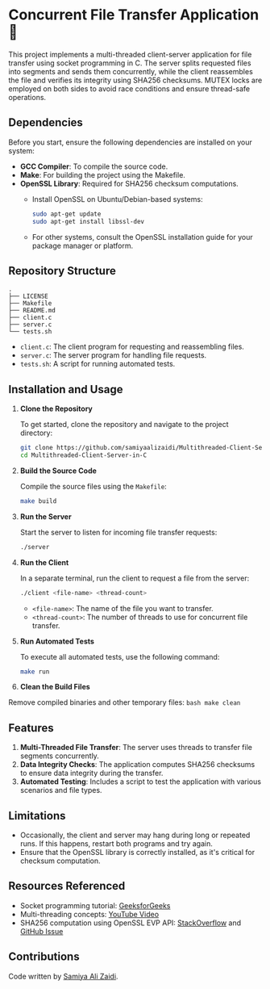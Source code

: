 # Concurrent File Transfer Application :bookmark_tabs:

This project implements a multi-threaded client-server application for file transfer using socket programming in C. The server splits requested files into segments and sends them concurrently, while the client reassembles the file and verifies its integrity using SHA256 checksums. MUTEX locks are employed on both sides to avoid race conditions and ensure thread-safe operations.

## Dependencies
Before you start, ensure the following dependencies are installed on your system:

- **GCC Compiler**: To compile the source code.
- **Make**: For building the project using the Makefile.
- **OpenSSL Library**: Required for SHA256 checksum computations.
  - Install OpenSSL on Ubuntu/Debian-based systems:
    
    ```bash
    sudo apt-get update
    sudo apt-get install libssl-dev   
    ```
  - For other systems, consult the OpenSSL installation guide for your package manager or platform.

## Repository Structure
```
.
├── LICENSE
├── Makefile
├── README.md
├── client.c
├── server.c
└── tests.sh
```
- ``client.c``: The client program for requesting and reassembling files.
- ``server.c``: The server program for handling file requests.
- ``tests.sh``: A script for running automated tests.
## Installation and Usage

1. **Clone the Repository**

   To get started, clone the repository and navigate to the project directory:
    ```bash
    git clone https://github.com/samiyaalizaidi/Multithreaded-Client-Server-in-C
    cd Multithreaded-Client-Server-in-C
    ```

3. **Build the Source Code**

   Compile the source files using the ``Makefile``:
    ```bash
    make build
    ```
4. **Run the Server**

   Start the server to listen for incoming file transfer requests:
   ```bash
   ./server
   ```
6. **Run the Client**

   In a separate terminal, run the client to request a file from the server:
   ```bash
   ./client <file-name> <thread-count>
   ```
   - ``<file-name>``: The name of the file you want to transfer.
   - ``<thread-count>``: The number of threads to use for concurrent file transfer.
     
8. **Run Automated Tests**

   To execute all automated tests, use the following command:
   ```bash
   make run
   ```

10. **Clean the Build Files**

Remove compiled binaries and other temporary files:
    ```bash
    make clean
    ```
## Features
1. **Multi-Threaded File Transfer**: The server uses threads to transfer file segments concurrently.
2. **Data Integrity Checks**: The application computes SHA256 checksums to ensure data integrity during the transfer.
3. **Automated Testing**: Includes a script to test the application with various scenarios and file types.
   
## Limitations
- Occasionally, the client and server may hang during long or repeated runs. If this happens, restart both programs and try again.
- Ensure that the OpenSSL library is correctly installed, as it's critical for checksum computation.

## Resources Referenced
- Socket programming tutorial: [GeeksforGeeks](https://www.geeksforgeeks.org/socket-programming-cc/)
- Multi-threading concepts: [YouTube Video](https://www.youtube.com/watch?v=Pg_4Jz8ZIH4)
- SHA256 computation using OpenSSL EVP API: [StackOverflow](https://stackoverflow.com/questions/34289094/alternative-for-calculating-sha256-to-using-deprecated-openssl-code) and [GitHub Issue](https://github.com/gluster/glusterfs/issues/2916)

## Contributions
Code written by [Samiya Ali Zaidi](https://github.com/samiyaalizaidi).
